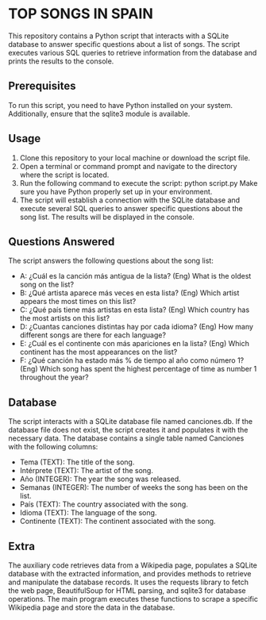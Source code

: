 # TOP SONGS IN SPAIN

This repository contains a Python script that interacts with a SQLite database to answer specific questions about a list of songs. The script executes various SQL queries to retrieve information from the database and prints the results to the console.

## Prerequisites

To run this script, you need to have Python installed on your system. Additionally, ensure that the sqlite3 module is available.

## Usage

1. Clone this repository to your local machine or download the script file.
2. Open a terminal or command prompt and navigate to the directory where the script is located.
3. Run the following command to execute the script:
	python script.py
Make sure you have Python properly set up in your environment.
4. The script will establish a connection with the SQLite database and execute several SQL queries to answer specific questions about the song list. The results will be displayed in the console.

## Questions Answered

The script answers the following questions about the song list:

- A: ¿Cuál es la canción más antigua de la lista?
	(Eng) What is the oldest song on the list?
- B: ¿Qué artista aparece más veces en esta lista?
	(Eng) Which artist appears the most times on this list?
- C: ¿Qué país tiene más artistas en esta lista?
	(Eng) Which country has the most artists on this list?
- D: ¿Cuantas canciones distintas hay por cada idioma?
	(Eng) How many different songs are there for each language?
- E: ¿Cuál es el continente con más apariciones en la lista?
	(Eng) Which continent has the most appearances on the list?
- F: ¿Qué canción ha estado más % de tiempo al año como número 1?
	(Eng)  Which song has spent the highest percentage of time as number 1 throughout the year?

## Database

The script interacts with a SQLite database file named canciones.db. If the database file does not exist, the script creates it and populates it with the necessary data. The database contains a single table named Canciones with the following columns:

- Tema (TEXT): The title of the song.
- Intérprete (TEXT): The artist of the song.
- Año (INTEGER): The year the song was released.
- Semanas (INTEGER): The number of weeks the song has been on the list.
- País (TEXT): The country associated with the song.
- Idioma (TEXT): The language of the song.
- Continente (TEXT): The continent associated with the song.

## Extra

The auxiliary code retrieves data from a Wikipedia page, populates a SQLite database with the extracted information, and provides methods to retrieve and manipulate the database records. 
It uses the requests library to fetch the web page, BeautifulSoup for HTML parsing, and sqlite3 for database operations. 
The main program executes these functions to scrape a specific Wikipedia page and store the data in the database.